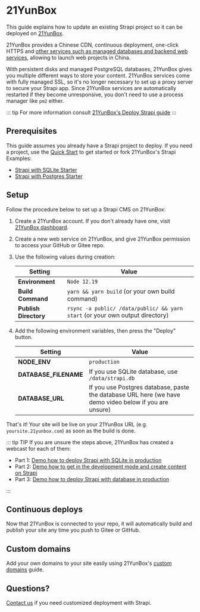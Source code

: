 # 21YunBox

This guide explains how to update an existing Strapi project so it can be deployed on [21YunBox](https://www.21yunbox.com).

21YunBox provides a Chinese CDN, continuous deployment, one-click HTTPS and [other services such as managed databases and backend web services](https://www.21yunbox.com/docs/#/), allowing to launch web projects in China.

With persistent disks and managed PostgreSQL databases, 21YunBox gives you multiple different ways to store your content. 21YunBox services come with fully managed SSL, so it's no longer necessary to set up a proxy server to secure your Strapi app. Since 21YunBox services are automatically restarted if they become unresponsive, you don't need to use a process manager like `pm2` either.

::: tip
For more information consult [21YunBox's Deploy Strapi guide](https://www.21yunbox.com/docs/#/deploy-strapi)
:::


## Prerequisites

This guide assumes you already have a Strapi project to deploy. If you need a project, use the [Quick Start](/getting-started/quick-start) to get started or fork 21YunBox's Strapi Examples:
- [Strapi with SQLite Starter](https://gitee.com/eryiyunbox-examples/hello-strapi-sqlite)
- [Strapi with Postgres Starter](https://gitee.com/eryiyunbox-examples/hello-strapi-postgres)

## Setup

Follow the procedure below to set up a Strapi CMS on 21YunBox:

1. Create a 21YunBox account. If you don't already have one, visit [21YunBox dashboard](https://https://www.21yunbox.com/u/signup/).
2. Create a new web service on 21YunBox, and give 21YunBox permission to access your GitHub or Gitee repo.
3. Use the following values during creation:

   | Setting               | Value                                                 |
   | --------------------- | ------------------------------------------------ |
   | **Environment**       | `Node 12.19`                                    |
   | **Build Command**     | `yarn && yarn build` (or your own build command) |
   | **Publish Directory** | `rsync -a public/ /data/public/ && yarn start` (or your own output directory)        |

4. Add the following environment variables, then press the "Deploy" button.

   | Setting               | Value                                                 |
   | --------------------- | ------------------------------------------------ |
   | **NODE_ENV**       | `production`                                    |
   | **DATABASE_FILENAME**     | If you use SQLite database, use `/data/strapi.db`|
   | **DATABASE_URL**     | If you use Postgres database, paste the database URL here (we have demo video below if you are unsure)|

That's it! Your site will be live on your 21YunBox URL (e.g. `yoursite.21yunbox.com`) as soon as the build is done.


::: tip TIP
If you are unsure the steps above, 21YunBox has created a webcast for each of them:

- Part 1: [Demo how to deploy Strapi with SQLite in production](https://www.bilibili.com/video/BV1fK4y1j7U8?zw)
- Part 2: [Demo how to get in the development mode and create content on Strapi](https://www.bilibili.com/video/BV1Ta4y1W7bD?zw)
- Part 3: [Demo how to deploy Strapi with database in production](https://www.bilibili.com/video/BV1Nf4y1k7ZP/)

:::

## Continuous deploys

Now that 21YunBox is connected to your repo, it will automatically build and publish your site any time you push to Gitee or GitHub.

## Custom domains

Add your own domains to your site easily using 21YunBox's [custom domains](https://www.21yunbox.com/docs/#/custom-domains) guide.

## Questions?

[Contact us](https://www.21yunbox.com/docs/#/contact) if you need customized deployment with Strapi.
